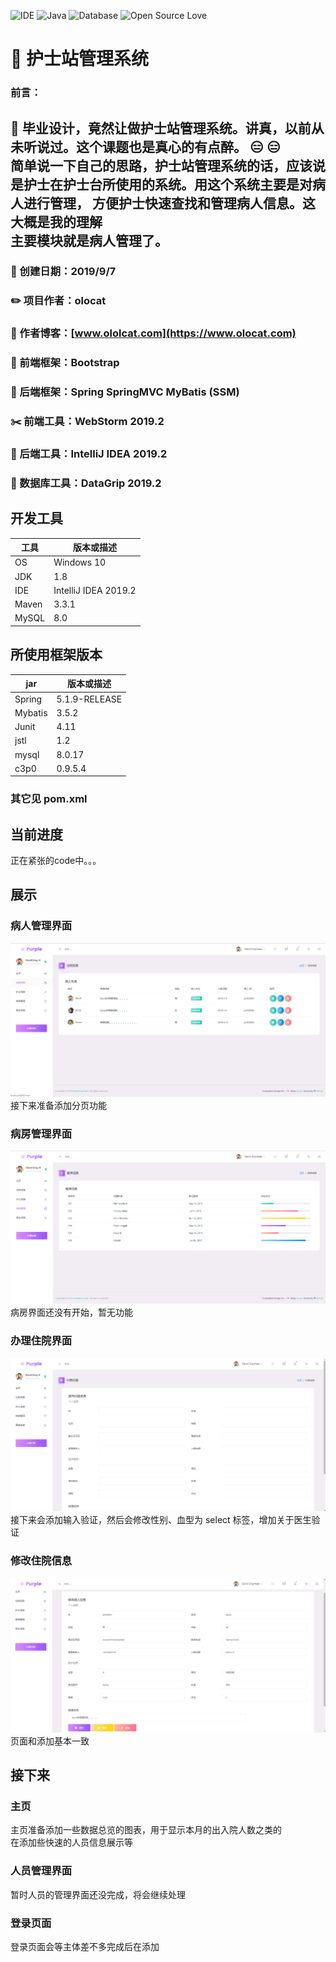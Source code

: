 ![IDE](https://img.shields.io/badge/IDE-IntelliJ%20IDEA-brightgreen.svg)
![Java](https://img.shields.io/badge/Java-1.8-blue.svg)
![Database](https://img.shields.io/badge/Database-MySQL-lightgrey.svg)
![Open Source Love](https://badges.frapsoft.com/os/v1/open-source.png?v=103) 
# :hospital: 护士站管理系统
### 前言：
 :bookmark_tabs: 毕业设计，竟然让做护士站管理系统。讲真，以前从未听说过。这个课题也是真心的有点醉。 :expressionless: :expressionless:   
简单说一下自己的思路，护士站管理系统的话，应该说是护士在护士台所使用的系统。用这个系统主要是对病人进行管理，
方便护士快速查找和管理病人信息。这大概是我的理解  
主要模块就是病人管理了。
---
### :date: 创建日期：2019/9/7  
### :pencil2: 项目作者：olocat  
### :newspaper: 作者博客：[www.ololcat.com](https://www.olocat.com)
### :memo: 前端框架：Bootstrap
### :book: 后端框架：Spring SpringMVC MyBatis (SSM)
### :scissors: 前端工具：WebStorm 2019.2
### :hammer: 后端工具：IntelliJ IDEA 2019.2
### :triangular_ruler: 数据库工具：DataGrip 2019.2
## 开发工具

| 工具   | 版本或描述           |    
| ----- | -------------------- |    
| OS    | Windows 10           |    
| JDK   | 1.8                  |    
| IDE   | IntelliJ IDEA 2019.2 |    
| Maven | 3.3.1                |    
| MySQL | 8.0                  |                

## 所使用框架版本

| jar     | 版本或描述     |    
| ------- | ------------- |    
| Spring  | 5.1.9-RELEASE |
| Mybatis | 3.5.2         |    
| Junit   | 4.11          | 
| jstl    | 1.2           |    
| mysql   | 8.0.17        |
| c3p0    | 0.9.5.4       |

### 其它见 pom.xml

## 当前进度
正在紧张的code中。。。  
 
  
## 展示
### 病人管理界面
![1.png](./exhibition/01.png)
接下来准备添加分页功能
### 病房管理界面
![2.png](./exhibition/02.png)
病房界面还没有开始，暂无功能
### 办理住院界面
![3.png](./exhibition/03.png)
接下来会添加输入验证，然后会修改性别、血型为 select 标签，增加关于医生验证  
### 修改住院信息
![4.png](./exhibition/04.png)
页面和添加基本一致  
## 接下来
### 主页
主页准备添加一些数据总览的图表，用于显示本月的出入院人数之类的  
在添加些快速的人员信息展示等
### 人员管理界面
暂时人员的管理界面还没完成，将会继续处理
### 登录页面
登录页面会等主体差不多完成后在添加
